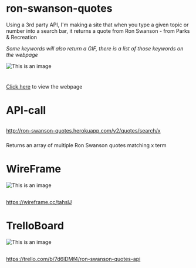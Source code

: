 # ron-swanson-quotes
Using a 3rd party API, I'm making a site that when you type a given topic or number into a search bar, it returns a quote from Ron Swanson - from Parks & Recreation

*Some keywords will also return a GIF, there is a list of those keywords on the webpage* 


![This is an image](https://user-images.githubusercontent.com/114370648/197046647-7f4870d2-48c6-41d5-b47f-1e7212e6b848.png)

# 
[Click here](energetic-pail123.surge.sh) to view the webpage

# API-call

##
http://ron-swanson-quotes.herokuapp.com/v2/quotes/search/x

###
Returns an array of multiple Ron Swanson quotes matching x term

# WireFrame

![This is an image](https://user-images.githubusercontent.com/114370648/197046390-9fc6f55e-d50b-49ea-b98d-76689587fc6a.png)

##
https://wireframe.cc/tahslJ

# TrelloBoard

![This is an image](https://user-images.githubusercontent.com/114370648/197044270-a709b740-129d-496e-b1bf-1809cf239808.png)

##
https://trello.com/b/7d6lDMf4/ron-swanson-quotes-api




